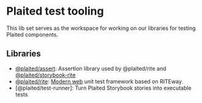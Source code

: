 # Plaited test tooling

This lib set serves as the workspace for working on our libraries for testing Plaited components.

## Libraries

- [@plaited/assert](assert/README.md): Assertion library used by @plaited/rite and [@plaited/storybook-rite](../libs-storybook/storybook-rite/README.md)
- [@plaited/rite](rite/README.md): [Modern web](https://modern-web.dev/) unit test framework based on RITEway.
- [@plaited/test-runner]: Turn Plaited Storybook stories into executable tests
